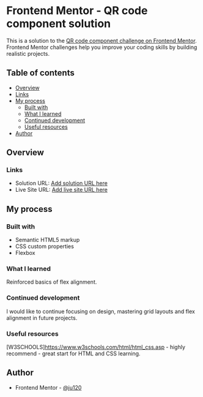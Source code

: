# Frontend Mentor - QR code component solution

This is a solution to the [QR code component challenge on Frontend Mentor](https://www.frontendmentor.io/challenges/qr-code-component-iux_sIO_H). Frontend Mentor challenges help you improve your coding skills by building realistic projects.

## Table of contents

- [Overview](#overview)
- [Links](#links)
- [My process](#my-process)
  - [Built with](#built-with)
  - [What I learned](#what-i-learned)
  - [Continued development](#continued-development)
  - [Useful resources](#useful-resources)
- [Author](#author)

## Overview

### Links

- Solution URL: [Add solution URL here](https://your-solution-url.com)
- Live Site URL: [Add live site URL here](https://your-live-site-url.com)

## My process

### Built with

- Semantic HTML5 markup
- CSS custom properties
- Flexbox

### What I learned

Reinforced basics of flex alignment.

### Continued development

I would like to continue focusing on design, mastering grid layouts and flex alignment in future projects.

### Useful resources

[W3SCHOOLS]https://www.w3schools.com/html/html_css.asp - highly recommend - great start for HTML and CSS learning.

## Author

- Frontend Mentor - [@ju120](https://www.frontendmentor.io/profile/ju120)
